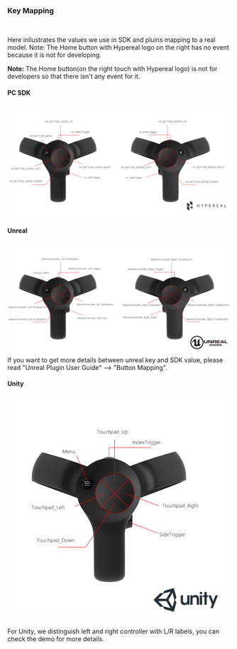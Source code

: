 ### Key Mapping
<br>

Here inllustrates the values we use in SDK and pluins mapping to a real model. Note: The Home button with Hypereal logo on the right has no event because it is not for developing.

**Note:** The Home button(on the right touch with Hypereal logo) is not for developers so that there isn't any event for it.

#### PC SDK
![](./res_key_mpping/pc_sdk.png)

#### Unreal
![](./res_key_mpping/unreal.png)
If you want to get more details between unreal key and SDK value, please read "Unreal Plugin User Guide" --> "Button Mapping".

#### Unity
![](./res_key_mpping/unity.png)

For Unity, we distinguish left and right controller with L/R labels, you can check the demo for more details.